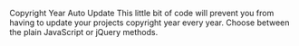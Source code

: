 Copyright Year Auto Update
This little bit of code will prevent you from having to update your
projects copyright year every year. Choose between the plain JavaScript
or jQuery methods.

